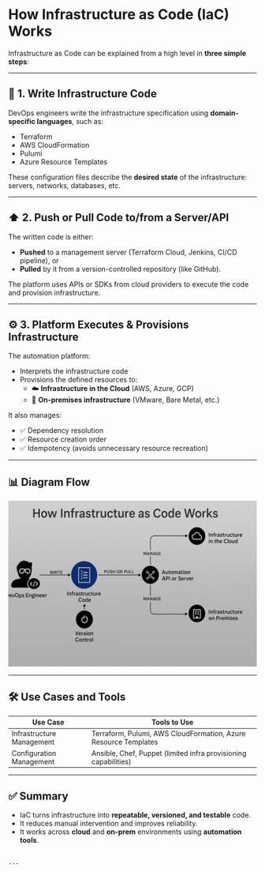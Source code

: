 # How Infrastructure as Code (IaC) Works

Infrastructure as Code can be explained from a high level in **three simple steps**:

---

## 🔁 1. Write Infrastructure Code

DevOps engineers write the infrastructure specification using **domain-specific languages**, such as:

- Terraform  
- AWS CloudFormation  
- Pulumi  
- Azure Resource Templates  

These configuration files describe the **desired state** of the infrastructure: servers, networks, databases, etc.

---

## ⬆️ 2. Push or Pull Code to/from a Server/API

The written code is either:
- **Pushed** to a management server (Terraform Cloud, Jenkins, CI/CD pipeline), or  
- **Pulled** by it from a version-controlled repository (like GitHub).  

The platform uses APIs or SDKs from cloud providers to execute the code and provision infrastructure.

---

## ⚙️ 3. Platform Executes & Provisions Infrastructure

The automation platform:
- Interprets the infrastructure code  
- Provisions the defined resources to:
  - ☁️ **Infrastructure in the Cloud** (AWS, Azure, GCP)  
  - 🏢 **On-premises infrastructure** (VMware, Bare Metal, etc.)

It also manages:
- ✅ Dependency resolution  
- ✅ Resource creation order  
- ✅ Idempotency (avoids unnecessary resource recreation)

---

## 📊 Diagram Flow



![How IaC Works](../Diagrams/how-iac-works.png) <!-- Ensure this path matches your repo structure -->

---

## 🛠️ Use Cases and Tools

| Use Case                  | Tools to Use                                                    |
| ------------------------- | --------------------------------------------------------------- |
| Infrastructure Management | Terraform, Pulumi, AWS CloudFormation, Azure Resource Templates |
| Configuration Management  | Ansible, Chef, Puppet (limited infra provisioning capabilities) |

---

## ✅ Summary

* IaC turns infrastructure into **repeatable, versioned, and testable** code.
* It reduces manual intervention and improves reliability.
* It works across **cloud** and **on-prem** environments using **automation tools**.

```

---

